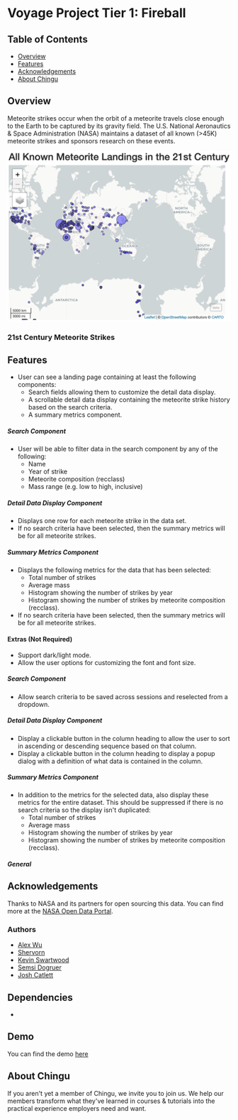 # Voyage Project Tier 1: Fireball

## Table of Contents

- [Overview](#overview)
- [Features](#features)
- [Acknowledgements](#acknowledgements)
- [About Chingu](#about-chingu)

## Overview

Meteorite strikes occur when the orbit of a meteorite travels close enough to the Earth to be captured by its gravity field. The U.S. National Aeronautics & Space Administration (NASA) maintains a dataset of all known (>45K) meteorite strikes and sponsors research on these events.

![meteorite strike map](https://github.com/chingu-voyages/voyage-project-tier1-fireball/raw/main/assets/21st_century_meteorite_strikes.png)

### 21st Century Meteorite Strikes

## Features

- User can see a landing page containing at least the following components:
  - Search fields allowing them to customize the detail data display.
  - A scrollable detail data display containing the meteorite strike history based on the search criteria.
  - A summary metrics component.

##### Search Component

- User will be able to filter data in the search component by any of the following:
  - Name
  - Year of strike
  - Meteorite composition (recclass)
  - Mass range (e.g. low to high, inclusive)

##### Detail Data Display Component

- Displays one row for each meteorite strike in the data set.
- If no search criteria have been selected, then the summary metrics will be for all meteorite strikes.

##### Summary Metrics Component

- Displays the following metrics for the data that has been selected:
  - Total number of strikes
  - Average mass
  - Histogram showing the number of strikes by year
  - Histogram showing the number of strikes by meteorite composition (recclass).
- If no search criteria have been selected, then the summary metrics will be for all meteorite strikes.

#### Extras (Not Required)

- Support dark/light mode.
- Allow the user options for customizing the font and font size.
  
##### Search Component

- Allow search criteria to be saved across sessions and reselected from a dropdown.

##### Detail Data Display Component

- Display a clickable button in the column heading to allow the user to sort in ascending or descending sequence based on that column.
- Display a clickable button in the column heading to display a popup dialog with a definition of what data is contained in the column.

##### Summary Metrics Component

- In addition to the metrics for the selected data, also display these metrics for the entire dataset. This should be suppressed if there is no search criteria so the display isn't duplicated:
  - Total number of strikes
  - Average mass
  - Histogram showing the number of strikes by year
  - Histogram showing the number of strikes by meteorite composition (recclass).

##### General



## Acknowledgements


Thanks to NASA and its partners for open sourcing this data. You can find more at the [NASA Open Data Portal](https://data.nasa.gov/).

### Authors

  - [Alex Wu](https://github.com/wu-coding)
  - [Shervorn](https://github.com/HardoModo)
  - [Kevin Swartwood](https://github.com/kevinswartwood)
  - [Semsi Dogruer](https://github.com/semsi-dogruer)
  - [Josh Catlett](https://github.com)
    

##  Dependencies
-

## Demo

You can find the demo [here](https://netlify.com)

## About Chingu

If you aren't yet a member of Chingu, we invite you to join us. We help our members transform what they've learned in courses & tutorials into the practical experience employers need and want.
